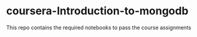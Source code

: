# coursera-Introduction-to-mongodb
This repo contains the required notebooks to pass the course assignments 
